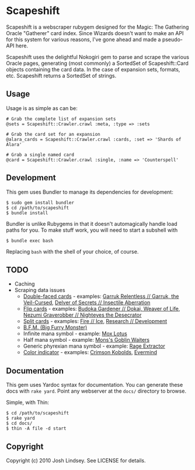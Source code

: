 Scapeshift
==========

Scapeshift is a webscraper rubygem designed for the Magic: The Gathering Oracle "Gatherer" card index.
Since Wizards doesn't want to make an API for this system for various reasons, I've gone ahead and made
a pseudo-API here.

Scapeshift uses the delightful Nokogiri gem to parse and scrape the various Oracle pages, generating 
(most commonly) a SortedSet of Scapeshift::Card objects containing the card data. In the case of expansion sets, formats, 
etc. Scapeshift returns a SortedSet of strings.

Usage
-----

Usage is as simple as can be:

    # Grab the complete list of expansion sets
    @sets = Scapeshift::Crawler.crawl :meta, :type => :sets

    # Grab the card set for an expansion
    @alara_cards = Scapeshift::Crawler.crawl :cards, :set => 'Shards of Alara'

    # Grab a single named card
    @card = Scapeshift::Crawler.crawl :single, :name => 'Counterspell'

Development
-----------

This gem uses Bundler to manage its dependencies for development:

    $ sudo gem install bundler
    $ cd /path/to/scapeshift
    $ bundle install

Bundler is unlike Rubygems in that it doesn't automagically handle load paths for you. To
make stuff work, you will need to start a subshell with
    
    $ bundle exec bash

Replacing `bash` with the shell of your choice, of course.

TODO
----

* Caching
* Scraping data issues
    * [Double-faced cards](http://wiki.mtgsalvation.com/article/Double-faced_cards) - examples:
        [Garruk Relentless // Garruk, the Veil-Cursed](http://gatherer.wizards.com/Pages/Card/Details.aspx?multiverseid=245250),
        [Delver of Secrets // Insectile Aberration](http://gatherer.wizards.com/Pages/Card/Details.aspx?multiverseid=226749)
    * [Flip cards](http://wiki.mtgsalvation.com/article/Flip_cards) - examples:
        [Budoka Gardener // Dokai, Weaver of Life](http://gatherer.wizards.com/Pages/Card/Details.aspx?multiverseid=78687),
        [Nezumi Graverobber // Nighteyes the Desecrator](http://gatherer.wizards.com/Pages/Card/Details.aspx?multiverseid=247175)
    * [Split cards](http://wiki.mtgsalvation.com/article/Split_cards) - examples:
        [Fire // Ice](http://gatherer.wizards.com/Pages/Card/Details.aspx?multiverseid=292753),
        [Research // Development](http://gatherer.wizards.com/Pages/Card/Details.aspx?multiverseid=107375)
    * [B.F.M. (Big Furry Monster)](http://gatherer.wizards.com/Pages/Card/Details.aspx?multiverseid=9780)
    * Infinite mana symbol - example: [Mox Lotus](http://gatherer.wizards.com/Pages/Card/Details.aspx?multiverseid=74323)
    * Half mana symbol - example: [Mons's Goblin Waiters](http://gatherer.wizards.com/Pages/Card/Details.aspx?multiverseid=73957)
    * Generic phyrexian mana symbol - example: [Rage Extractor](http://gatherer.wizards.com/Pages/Card/Details.aspx?multiverseid=214385)
    * [Color indicator](http://wiki.mtgsalvation.com/article/Color_indicator) - examples:
        [Crimson Kobolds](http://gatherer.wizards.com/Pages/Card/Details.aspx?multiverseid=201130),
        [Evermind](http://gatherer.wizards.com/Pages/Card/Details.aspx?multiverseid=74144)

Documentation
-------------

This gem uses Yardoc syntax for documentation. You can generate these docs
with `rake yard`. Point any webserver at the `docs/` directory to browse.

Simple, with Thin:

    $ cd /path/to/scapeshift
    $ rake yard
    $ cd docs/
    $ thin -A file -d start

Copyright
---------

Copyright (c) 2010 Josh Lindsey. See LICENSE for details.
